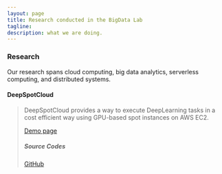 ```yaml
---
layout: page
title: Research conducted in the BigData Lab
tagline:  
description: what we are doing.
---
```

### Research

Our research spans cloud computing, big data analytics, serverless computing, and distributed systems.



#### DeepSpotCloud
> DeepSpotCloud provides a way to execute DeepLearning tasks in a cost efficient way using GPU-based spot instances on AWS EC2.
>
> [Demo page](http://bigdata.cs.kookmin.ac.kr/deep-spot-cloud-demo/) 
>
> ##### Source Codes
>[GitHub](https://github.com/kmu-bigdata)


